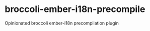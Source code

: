 broccoli-ember-i18n-precompile
==============================

Opinionated broccoli ember-i18n precompilation plugin
